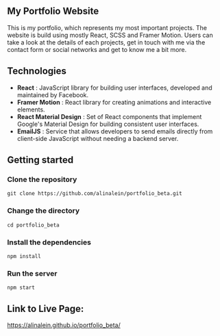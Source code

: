 ## My Portfolio Website
This is my portfolio, which represents my most important projects. The website is build using mostly React, SCSS and Framer Motion. Users can take a look at the details of each projects, get in touch with me via the contact form or social networks and get to know me a bit more. 

## Technologies
- **React** : JavaScript library for building user interfaces, developed and maintained by Facebook.
- **Framer Motion** : React library for creating animations and interactive elements.
- **React Material Design** : Set of React components that implement Google's Material Design for building consistent user interfaces.
- **EmailJS** : Service that allows developers to send emails directly from client-side JavaScript without needing a backend server.

## Getting started 
### Clone the repository

```
git clone https://github.com/alinalein/portfolio_beta.git
```

### Change the directory

```
cd portfolio_beta
```

### Install the dependencies

```
npm install
```

### Run the server

```
npm start
```

## Link to Live Page: 
https://alinalein.github.io/portfolio_beta/
